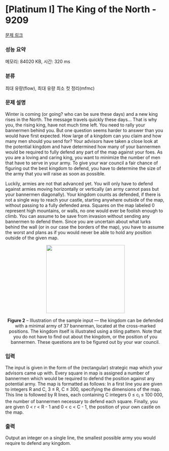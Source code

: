 # [Platinum I] The King of the North - 9209 

[문제 링크](https://www.acmicpc.net/problem/9209) 

### 성능 요약

메모리: 84020 KB, 시간: 320 ms

### 분류

최대 유량(flow), 최대 유량 최소 컷 정리(mfmc)

### 문제 설명

<p>Winter is coming (or going? who can be sure these days) and a new king rises in the North. The message travels quickly these days... That is why you, the rising king, have not much time left. You need to rally your bannermen behind you. But one question seems harder to answer than you would have first expected. How large of a kingdom can you claim and how many men should you send for? Your advisors have taken a close look at the potential kingdom and have determined how many of your bannermen would be required to fully defend any part of the map against your foes. As you are a loving and caring king, you want to minimize the number of men that have to serve in your army. To give your war council a fair chance of figuring out the best kingdom to defend, you have to determine the size of the army that you will raise as soon as possible.</p>

<p>Luckily, armies are not that advanced yet. You will only have to defend against armies moving horizontally or vertically (an army cannot pass but your bannermen diagonally). Your kingdom counts as defended, if there is not a single way to reach your castle, starting anywhere outside of the map, without passing to a fully defended area. Squares on the map labeled 0 represent high mountains, or walls, no one would ever be foolish enough to climb. You can assume to be save from invasion without sending any bannermen to defend them. Since you are uncertain about what lurks behind the wall (or in our case the borders of the map), you have to assume the worst and plans as if you would never be able to hold any position outside of the given map.</p>

<p style="text-align: center;"><img alt="" src="https://www.acmicpc.net/upload/images/kingnorth.png" style="height:214px; width:247px"></p>

<p style="text-align: center;"><strong>Figure 2</strong> – Illustration of the sample input — the kingdom can be defended with a minimal army of 37 bannerman, located at the cross-marked positions. The kingdom itself is illustrated using a tiling pattern. Note that you do not have to find out about the kingdom, or the position of you bannermen. These questions are to be figured out by your war council.</p>

### 입력 

 <p>The input is given in the form of the (rectangular) strategic map which your advisors came up with. Every square in map is assigned a number of bannermen which would be required to defend the position against any potential army. The map is formatted as follows: In a first line you are given to integers R and C, 3 ≤ R, C ≤ 300, specifying the dimensions of the map. This line is followed by R lines, each containing C integers 0 ≤ c<sub>i</sub> ≤ 100 000, the number of bannermen necessary to defend each square. Finally, you are given 0 < r < R - 1 and 0 < c < C - 1, the position of your own castle on the map.</p>

### 출력 

 <p>Output an integer on a single line, the smallest possible army you would require to defend any kingdom.</p>


